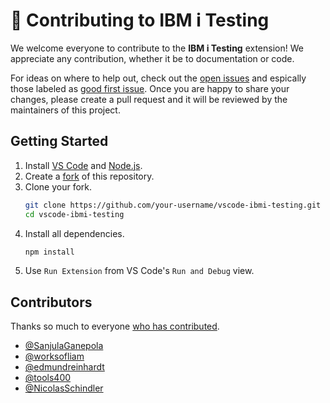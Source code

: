 # 🙏 Contributing to IBM i Testing

We welcome everyone to contribute to the **IBM i Testing** extension! We appreciate any contribution, whether it be to documentation or code. 

For ideas on where to help out, check out the [open issues](https://github.com/IBM/vscode-ibmi-testing/issues) and espically those labeled as [good first issue](https://github.com/IBM/vscode-ibmi-testing/issues?q=is%3Aissue%20state%3Aopen%20label%3A%22good%20first%20issue%22). Once you are happy to share your changes, please create a pull request and it will be reviewed by the maintainers of this project.

## Getting Started

1. Install [VS Code](https://code.visualstudio.com/download) and [Node.js](https://nodejs.org/en/download/package-manager).
2. Create a [fork](https://github.com/IBM/vscode-ibmi-testing/fork) of this repository.
3. Clone your fork.
   ```sh
   git clone https://github.com/your-username/vscode-ibmi-testing.git
   cd vscode-ibmi-testing
   ```
4. Install all dependencies.
    ```sh
    npm install
    ```
5. Use `Run Extension` from VS Code's `Run and Debug` view.

## Contributors

Thanks so much to everyone [who has contributed](https://github.com/IBM/vscode-ibmi-testing/graphs/contributors).

* [@SanjulaGanepola](https://github.com/SanjulaGanepola)
* [@worksofliam](https://github.com/worksofliam)
* [@edmundreinhardt](https://github.com/edmundreinhardt)
* [@tools400](https://github.com/tools400)
* [@NicolasSchindler](https://github.com/NicolasSchindler)